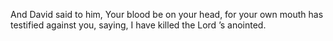 And David said to him, Your blood be on your head, for your own mouth has testified against you, saying, I have killed the Lord ’s anointed.
